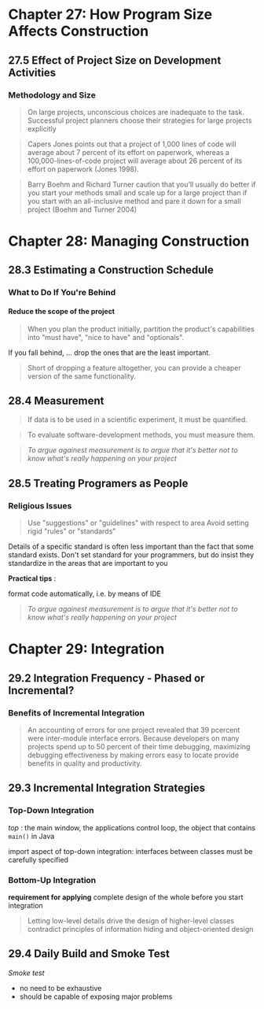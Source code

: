 # Chapter 27: How Program Size Affects Construction
## 27.5 Effect of Project Size on Development Activities
### Methodology and Size
> On large projects, unconscious choices are inadequate to the task. Successful project planners choose their strategies for large projects explicitly

> Capers Jones points out that a project of 1,000 lines of code will average about 7 percent of its effort on paperwork, whereas a 100,000-lines-of-code project will average about 26 percent of its effort on paperwork (Jones 1998).

> Barry Boehm and Richard Turner caution that you’ll usually do better if you start your methods small and scale up for a large project than if you start with an all-inclusive method and pare it down for a small project (Boehm and Turner 2004)

# Chapter 28: Managing Construction
## 28.3 Estimating a Construction Schedule
### What to Do If You're Behind
#### Reduce the scope of the project
> When you plan the product initially, partition the product's capabilities into "must have", "nice to have" and "optionals".

If you fall behind, ... drop the ones that are the least important.

> Short of dropping a feature altogether, you can provide a cheaper version of the same functionality.

## 28.4 Measurement
> If data is to be used in a scientific experiment, it must be quantified.

> To evaluate software-development methods, you must measure them.

> *To argue againest measurement is to argue that it's better not to know what's really happening on your project*

## 28.5 Treating Programers as People
### Religious Issues
> Use "suggestions" or "guidelines" with respect to area
Avoid setting rigid "rules" or "standards"

Details of a specific standard is often less important than the fact that some standard exists. Don't set standard for your programmers, but do insist they standardize in the areas that are important to you

**Practical tips** :

format code automatically, i.e. by means of IDE

> *To argue againest measurement is to argue that it's better not to know what's really happening on your project* 

# Chapter 29: Integration
## 29.2 Integration Frequency - Phased or Incremental?
### Benefits of Incremental Integration
> An accounting of errors for one project revealed that 39 pcercent were inter-module interface errors. Because developers on many projects spend up to 50 percent of their time debugging, maximizing debugging effectiveness by making errors easy to locate provide benefits in quality and productivity.

## 29.3 Incremental Integration Strategies
### Top-Down Integration
*top* : the main window, the applications control loop, the object that contains `main()` in Java

import aspect of top-down integration: interfaces between classes must be carefully specified
### Bottom-Up Integration
**requirement for applying**
complete design of the whole before you start integration

> Letting low-level details drive the design of higher-level classes contradict principles of information hiding and object-oriented design

## 29.4 Daily Build and Smoke Test
*Smoke test* 
* no need to be exhaustive
* should be capable of exposing major problems

